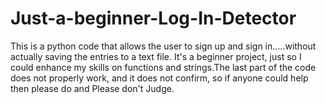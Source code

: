 # Just-a-beginner-Log-In-Detector
This is a python code that allows the user to sign up and sign in.....without actually saving the entries to a text file. It's a beginner project, just so I could enhance my skills on functions and strings.The last part of the code does not properly work, and it does not confirm, so if anyone could help then please do and Please don't Judge.
